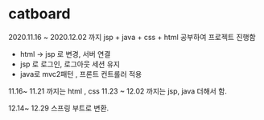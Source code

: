 # catboard

2020.11.16 ~ 2020.12.02 까지 jsp + java + css + html 공부하여 프로젝트 진행함
  - html -> jsp 로 변경, 서버 연결
  - jsp 로 로그인, 로그아웃 세션 유지
  - java로 mvc2패턴 , 프론트 컨트롤러 적용

11.16~ 11.21 까지는 html , css 
11.23 ~ 12.02 까지는 jsp, java 더해서 함.


12.14~ 12.29 스프링 부트로 변환.

